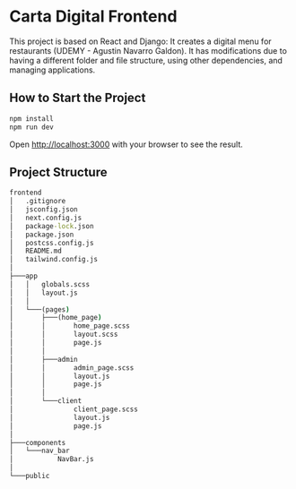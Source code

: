 # Carta Digital Frontend

This project is based on React and Django: It creates a digital menu for restaurants (UDEMY - Agustin Navarro Galdon). It has modifications due to having a different folder and file structure, using other dependencies, and managing applications.

## How to Start the Project

```bash
npm install
npm run dev
```

Open [http://localhost:3000](http://localhost:3000) with your browser to see the result.

## Project Structure

```cmd
frontend
│   .gitignore
│   jsconfig.json
│   next.config.js
│   package-lock.json
│   package.json
│   postcss.config.js
│   README.md
│   tailwind.config.js
│
├───app
│   │   globals.scss
│   │   layout.js
│   │
│   └───(pages)
│       ├───(home_page)
│       │       home_page.scss
│       │       layout.scss
│       │       page.js
│       │
│       ├───admin
│       │       admin_page.scss
│       │       layout.js
│       │       page.js
│       │
│       └───client
│               client_page.scss
│               layout.js
│               page.js
│
├───components
│   └───nav_bar
│           NavBar.js
│
└───public
```

